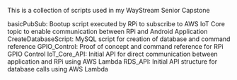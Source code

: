This is a collection of scripts used in my WayStream Senior Capstone

basicPubSub:          Bootup script executed by RPi to subscribe to AWS IoT Core topic to enable communication between RPi and Android Application
CreateDatabaseScript: MySQL script for creation of database and command reference
GPIO_Control:         Proof of concept and command reference for RPi GPIO Control
IoT_Core_API:         Initial API for direct communication between application and RPi using AWS Lambda
RDS_API:              Initial API structure for database calls using AWS Lambda